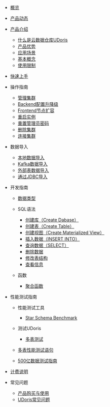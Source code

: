* [概览](/udoris/README)

* [产品动态](/udoris/dynamics)
* [产品介绍](/udoris/architecture)
  * [什么是云数据仓库UDoris](/udoris/architecture/simple_intro)
  * [产品优势](/udoris/architecture/advantages)
  * [应用场景](/udoris/architecture/scenarios)
  * [基本概念](/udoris/architecture/basic_concept)
  * [使用限制](/udoris/architecture/limit)
* [快速上手](/udoris/gettingstart)
* 操作指南
  * [管理集群](/udoris/operation_guide/manage_cluster)
  * [Backend配置升降级](/udoris/operation_guide/resize_cluster)
  * [Frontend节点扩容](/udoris/operation_guide/frontend_resize_node)
  * [重启实例](/udoris/operation_guide/restart_cluster)
  * [重置管理员密码](/udoris/operation_guide/reset_password)
  * [删除集群](/udoris/operation_guide/delete_cluster)
  * [连接集群](/udoris/operation_guide/connect_cluster)
* 数据导入
  * [本地数据导入](/udoris/dump_data/local_data)
  * [Kafka数据导入](/udoris/dump_data/kafka_data)
  * [外部表数据导入](/udoris/dump_data/oracle_data)
  * [通过JDBC导入](/udoris/dump_data/jdbc_data)
* 开发指南

  * [数据类型](/udoris/developer/data_type)
  * SQL语法
    * [创建库（Create Dabase）](/udoris/developer/sql_grammar/create_database)
    * [创建表（Create Table）](/udoris/developer/sql_grammar/create_table)
    * [创建视图（Create Materialized View）](/udoris/developer/sql_grammar/materialized_view)
    * [插入数据（INSERT INTO）](/udoris/developer/sql_grammar/insert_into)
    * [查询数据（SELECT）](/udoris/developer/sql_grammar/select)
    * [删除数据](/udoris/developer/sql_grammar/delete)
    * [修改表结构](/udoris/developer/sql_grammar/modify_table)
    * [查看信息](/udoris/developer/sql_grammar/show_info)
  * 函数

    * [聚合函数](/udoris/developer/functions/aggregation)
* 性能测试指南
  * 性能测试工具

    * [Star Schema Benchmark](/udoris/test/tool/ssb)
  * 测试UDoris

    * [多表测试](/udoris/test/udoris_test/multiple)
  * [多表性能测试语句](/udoris/test/multiple_query)
  * [500亿数据测试指南](/udoris/test/50billion)
* [计费说明](/udoris/price)
* 常见问题

  * [产品购买与使用](/udoris/problem/product_use)
  * [UDoris常见问题](/udoris/problem/doris_use)


